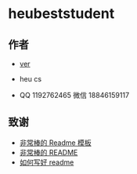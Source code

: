 
# heubeststudent




## 作者

- [ver](https://github.com/heubeststudent)

- heu cs  

- QQ 1192762465  微信 18846159117

## 致谢

 - [非常棒的 Readme 模板](https://awesomeopensource.com/project/elangosundar/awesome-README-templates)
 - [非常棒的 README](https://github.com/matiassingers/awesome-readme)
 - [如何写好 readme](https://bulldogjob.com/news/449-how-to-write-a-good-readme-for-your-github-project)




